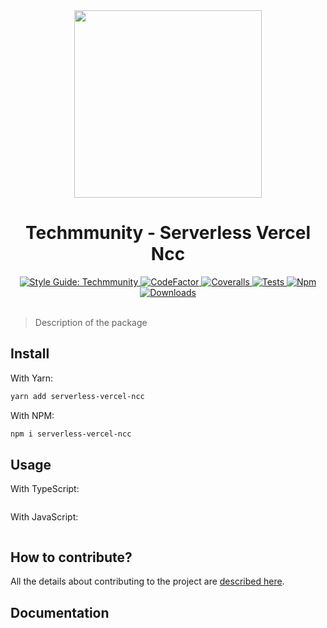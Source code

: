 <div align="center">

<img src="https://github.com/techmmunity/serverless-vercel-ncc/raw/master/resources/logo.jpg" width="300" height="300">

# Techmmunity - Serverless Vercel Ncc

<a href="https://github.com/techmmunity/eslint-config">
	<img src="https://img.shields.io/badge/style%20guide-Techmmunity-01d2ce?style=for-the-badge" alt="Style Guide: Techmmunity">
</a>
<a href="https://www.codefactor.io/repository/github/techmmunity/serverless-vercel-ncc">
	<img src="https://www.codefactor.io/repository/github/techmmunity/serverless-vercel-ncc/badge?style=for-the-badge" alt="CodeFactor">
</a>
<a href="https://coveralls.io/github/techmmunity/serverless-vercel-ncc?branch=master">
	<img src="https://img.shields.io/coveralls/github/techmmunity/serverless-vercel-ncc/master?style=for-the-badge" alt="Coveralls">
</a>
<a href="https://github.com/techmmunity/serverless-vercel-ncc/actions/workflows/coverage.yml">
	<img src="https://img.shields.io/github/workflow/status/techmmunity/serverless-vercel-ncc/tests?label=tests&logo=github&style=for-the-badge" alt="Tests">
</a>
<a href="https://www.npmjs.com/package/@techmmunity/serverless-vercel-ncc">
	<img src="https://img.shields.io/npm/v/@techmmunity/serverless-vercel-ncc.svg?color=CC3534&style=for-the-badge" alt="Npm">
</a>
<a href="https://www.npmjs.com/package/@techmmunity/serverless-vercel-ncc">
	<img src="https://img.shields.io/npm/dw/@techmmunity/serverless-vercel-ncc.svg?style=for-the-badge" alt="Downloads">
</a>

<br>
<br>

</div>

> Description of the package

## Install

With Yarn:

```sh
yarn add serverless-vercel-ncc
```

With NPM:

```sh
npm i serverless-vercel-ncc
```

## Usage

With TypeScript:

```ts

```

With JavaScript:

```js

```

## How to contribute?

All the details about contributing to the project are [described here](https://github.com/techmmunity/base-project-services/blob/master/CONTRIBUTING.md).

## Documentation
